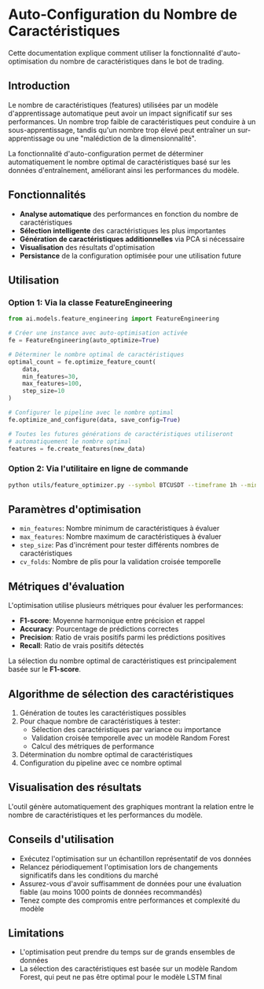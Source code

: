 # Auto-Configuration du Nombre de Caractéristiques

Cette documentation explique comment utiliser la fonctionnalité d'auto-optimisation du nombre de caractéristiques dans le bot de trading.

## Introduction

Le nombre de caractéristiques (features) utilisées par un modèle d'apprentissage automatique peut avoir un impact significatif sur ses performances. Un nombre trop faible de caractéristiques peut conduire à un sous-apprentissage, tandis qu'un nombre trop élevé peut entraîner un sur-apprentissage ou une "malédiction de la dimensionnalité".

La fonctionnalité d'auto-configuration permet de déterminer automatiquement le nombre optimal de caractéristiques basé sur les données d'entraînement, améliorant ainsi les performances du modèle.

## Fonctionnalités

- **Analyse automatique** des performances en fonction du nombre de caractéristiques
- **Sélection intelligente** des caractéristiques les plus importantes
- **Génération de caractéristiques additionnelles** via PCA si nécessaire
- **Visualisation** des résultats d'optimisation
- **Persistance** de la configuration optimisée pour une utilisation future

## Utilisation

### Option 1: Via la classe FeatureEngineering

```python
from ai.models.feature_engineering import FeatureEngineering

# Créer une instance avec auto-optimisation activée
fe = FeatureEngineering(auto_optimize=True)

# Déterminer le nombre optimal de caractéristiques
optimal_count = fe.optimize_feature_count(
    data,
    min_features=30,
    max_features=100,
    step_size=10
)

# Configurer le pipeline avec le nombre optimal
fe.optimize_and_configure(data, save_config=True)

# Toutes les futures générations de caractéristiques utiliseront
# automatiquement le nombre optimal
features = fe.create_features(new_data)
```

### Option 2: Via l'utilitaire en ligne de commande

```bash
python utils/feature_optimizer.py --symbol BTCUSDT --timeframe 1h --min 30 --max 100 --step 10
```

## Paramètres d'optimisation

- `min_features`: Nombre minimum de caractéristiques à évaluer
- `max_features`: Nombre maximum de caractéristiques à évaluer
- `step_size`: Pas d'incrément pour tester différents nombres de caractéristiques
- `cv_folds`: Nombre de plis pour la validation croisée temporelle

## Métriques d'évaluation

L'optimisation utilise plusieurs métriques pour évaluer les performances:

- **F1-score**: Moyenne harmonique entre précision et rappel
- **Accuracy**: Pourcentage de prédictions correctes
- **Precision**: Ratio de vrais positifs parmi les prédictions positives
- **Recall**: Ratio de vrais positifs détectés

La sélection du nombre optimal de caractéristiques est principalement basée sur le **F1-score**.

## Algorithme de sélection des caractéristiques

1. Génération de toutes les caractéristiques possibles
2. Pour chaque nombre de caractéristiques à tester:
   - Sélection des caractéristiques par variance ou importance
   - Validation croisée temporelle avec un modèle Random Forest
   - Calcul des métriques de performance
3. Détermination du nombre optimal de caractéristiques
4. Configuration du pipeline avec ce nombre optimal

## Visualisation des résultats

L'outil génère automatiquement des graphiques montrant la relation entre le nombre de caractéristiques et les performances du modèle.

## Conseils d'utilisation

- Exécutez l'optimisation sur un échantillon représentatif de vos données
- Relancez périodiquement l'optimisation lors de changements significatifs dans les conditions du marché
- Assurez-vous d'avoir suffisamment de données pour une évaluation fiable (au moins 1000 points de données recommandés)
- Tenez compte des compromis entre performances et complexité du modèle

## Limitations

- L'optimisation peut prendre du temps sur de grands ensembles de données
- La sélection des caractéristiques est basée sur un modèle Random Forest, qui peut ne pas être optimal pour le modèle LSTM final
